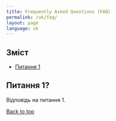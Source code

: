 ```yaml
---
title: Frequently Asked Questions (FAQ)
permalink: /uk/faq/
layout: page
language: uk
---
```


## Зміст
- [Питання 1](#Question-1)

## Питання 1?
Відповідь на питання 1.


[Back to top](#top)
